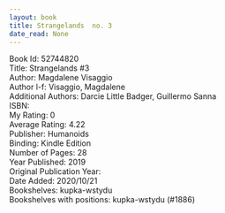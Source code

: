 ```yaml
---
layout: book
title: Strangelands  no. 3
date_read: None
---
```


Book Id: 52744820<br />
Title: Strangelands #3<br />
Author: Magdalene Visaggio<br />
Author l-f: Visaggio, Magdalene<br />
Additional Authors: Darcie Little Badger, Guillermo Sanna<br />
ISBN: <br />
My Rating: 0<br />
Average Rating: 4.22<br />
Publisher: Humanoids<br />
Binding: Kindle Edition<br />
Number of Pages: 28<br />
Year Published: 2019<br />
Original Publication Year: <br />
Date Added: 2020/10/21<br />
Bookshelves: kupka-wstydu<br />
Bookshelves with positions: kupka-wstydu (#1886)<br />

